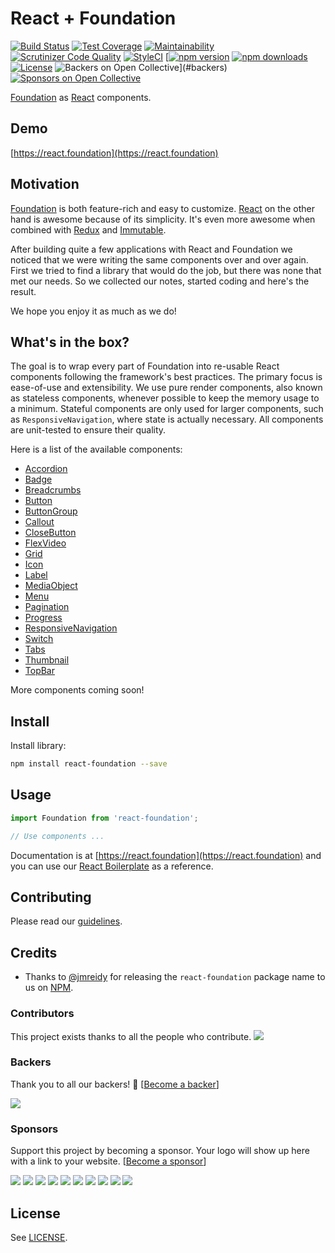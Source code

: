 # React + Foundation

[![Build Status](https://travis-ci.org/digiaonline/react-foundation.svg?branch=master)](https://travis-ci.org/digiaonline/react-foundation)
[![Test Coverage](https://api.codeclimate.com/v1/badges/ea90da79f63c9d5dab1a/test_coverage)](https://codeclimate.com/github/digiaonline/react-foundation/test_coverage)
[![Maintainability](https://api.codeclimate.com/v1/badges/ea90da79f63c9d5dab1a/maintainability)](https://codeclimate.com/github/digiaonline/react-foundation/maintainability)
[![Scrutinizer Code Quality](https://scrutinizer-ci.com/g/digiaonline/react-foundation/badges/quality-score.png?b=master)](https://scrutinizer-ci.com/g/digiaonline/react-foundation/?branch=master)
[![StyleCI](https://styleci.io/repos/53612920/shield?style=flat)](https://styleci.io/repos/53612920)
[[![npm version](https://img.shields.io/npm/v/react-foundation.svg)](https://www.npmjs.com/package/react-foundation)
[![npm downloads](https://img.shields.io/npm/dt/react-foundation.svg)](https://www.npmjs.com/package/react-foundation)
[![License](https://img.shields.io/badge/license-MIT-blue.svg)](https://raw.githubusercontent.com/nordsoftware/react-foundation/master/LICENSE)
![Backers on Open Collective](https://opencollective.com/react-foundation/backers/badge.svg)](#backers) 
[![Sponsors on Open Collective](https://opencollective.com/react-foundation/sponsors/badge.svg)](#sponsors) 

[Foundation](http://foundation.zurb.com/sites/docs/) as [React](https://facebook.github.io/react/) components.

## Demo

[https://react.foundation](https://react.foundation)

## Motivation

[Foundation](http://foundation.zurb.com) is both feature-rich and easy to customize.
[React](https://facebook.github.io/react/) on the other hand is awesome because of its simplicity.
It's even more awesome when combined with
[Redux](http://redux.js.org/) and [Immutable](https://facebook.github.io/immutable-js/).

After building quite a few applications with React and Foundation we noticed that we were writing the
same components over and over again. First we tried to find a library that would do the job,
but there was none that met our needs. So we collected our notes, started coding and here's the result.

We hope you enjoy it as much as we do!

## What's in the box?

The goal is to wrap every part of Foundation into re-usable React components following the framework's
best practices. The primary focus is ease-of-use and extensibility. We use pure render components,
also known as stateless components, whenever possible to keep the memory usage to a minimum. Stateful
components are only used for larger components, such as `ResponsiveNavigation`, where state is actually necessary.
All components are unit-tested to ensure their quality.

Here is a list of the available components:

* [Accordion](src/components/accordion.js)
* [Badge](src/components/badge.js)
* [Breadcrumbs](src/components/breadcrumbs.js)
* [Button](src/components/button.js)
* [ButtonGroup](src/components/button-group.js)
* [Callout](src/components/callout.js)
* [CloseButton](src/components/close-button.js)
* [FlexVideo](src/components/flex-video.js)
* [Grid](src/components/grid.js)
* [Icon](src/components/icon.js)
* [Label](src/components/label.js)
* [MediaObject](src/components/media-object.js)
* [Menu](src/components/menu.js)
* [Pagination](src/components/pagination.js)
* [Progress](src/components/progress-bar.js)
* [ResponsiveNavigation](src/components/responsive.js)
* [Switch](src/components/switch.js)
* [Tabs](src/components/tabs.js)
* [Thumbnail](src/components/thumbnail.js)
* [TopBar](src/components/top-bar.js)

More components coming soon!

## Install

Install library:

```bash
npm install react-foundation --save
```

## Usage

```js
import Foundation from 'react-foundation';

// Use components ...
```

Documentation is at [https://react.foundation](https://react.foundation) and you can use our [React Boilerplate](https://github.com/digiaonline/react-boilerplate) as a reference.

## Contributing

Please read our [guidelines](.github/CONTRIBUTING.md).

## Credits

* Thanks to [@jmreidy](https://github.com/jmreidy) for releasing the `react-foundation` package name to us on [NPM](https://www.npmjs.com/).

### Contributors

This project exists thanks to all the people who contribute. 
<a href="graphs/contributors"><img src="https://opencollective.com/react-foundation/contributors.svg?width=890&button=false" /></a>


### Backers

Thank you to all our backers! 🙏 [[Become a backer](https://opencollective.com/react-foundation#backer)]

<a href="https://opencollective.com/react-foundation#backers" target="_blank"><img src="https://opencollective.com/react-foundation/backers.svg?width=890"></a>


### Sponsors

Support this project by becoming a sponsor. Your logo will show up here with a link to your website. [[Become a sponsor](https://opencollective.com/react-foundation#sponsor)]

<a href="https://opencollective.com/react-foundation/sponsor/0/website" target="_blank"><img src="https://opencollective.com/react-foundation/sponsor/0/avatar.svg"></a>
<a href="https://opencollective.com/react-foundation/sponsor/1/website" target="_blank"><img src="https://opencollective.com/react-foundation/sponsor/1/avatar.svg"></a>
<a href="https://opencollective.com/react-foundation/sponsor/2/website" target="_blank"><img src="https://opencollective.com/react-foundation/sponsor/2/avatar.svg"></a>
<a href="https://opencollective.com/react-foundation/sponsor/3/website" target="_blank"><img src="https://opencollective.com/react-foundation/sponsor/3/avatar.svg"></a>
<a href="https://opencollective.com/react-foundation/sponsor/4/website" target="_blank"><img src="https://opencollective.com/react-foundation/sponsor/4/avatar.svg"></a>
<a href="https://opencollective.com/react-foundation/sponsor/5/website" target="_blank"><img src="https://opencollective.com/react-foundation/sponsor/5/avatar.svg"></a>
<a href="https://opencollective.com/react-foundation/sponsor/6/website" target="_blank"><img src="https://opencollective.com/react-foundation/sponsor/6/avatar.svg"></a>
<a href="https://opencollective.com/react-foundation/sponsor/7/website" target="_blank"><img src="https://opencollective.com/react-foundation/sponsor/7/avatar.svg"></a>
<a href="https://opencollective.com/react-foundation/sponsor/8/website" target="_blank"><img src="https://opencollective.com/react-foundation/sponsor/8/avatar.svg"></a>
<a href="https://opencollective.com/react-foundation/sponsor/9/website" target="_blank"><img src="https://opencollective.com/react-foundation/sponsor/9/avatar.svg"></a>



## License

See [LICENSE](LICENSE).
